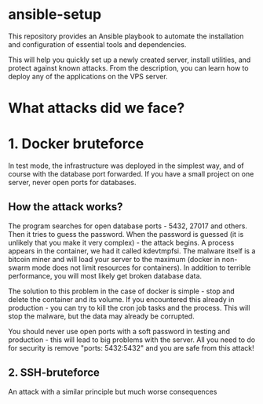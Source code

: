 # ansible-setup
This repository provides an Ansible playbook to automate the installation and configuration of essential tools and dependencies.

This will help you quickly set up a newly created server, install utilities, and protect against known attacks. From the description, you can learn how to deploy any of the applications on the VPS server.

# What attacks did we face?

# 1. Docker bruteforce
   
In test mode, the infrastructure was deployed in the simplest way, and of course with the database port forwarded. If you have a small project on one server, never open ports for databases.

## How the attack works?

The program searches for open database ports - 5432, 27017 and others. Then it tries to guess the password. When the password is guessed (it is unlikely that you make it very complex) - the attack begins. A process appears in the container, we had it called kdevtmpfsi. The malware itself is a bitcoin miner and will load your server to the maximum (docker in non-swarm mode does not limit resources for containers). In addition to terrible performance, you will most likely get broken database data.

The solution to this problem in the case of docker is simple - stop and delete the container and its volume. If you encountered this already in production - you can try to kill the cron job tasks and the process. This will stop the malware, but the data may already be corrupted.

You should never use open ports with a soft password in testing and production - this will lead to big problems with the server. All you need to do for security is remove "ports: 5432:5432" and you are safe from this attack!

## 2. SSH-bruteforce

An attack with a similar principle but much worse consequences
